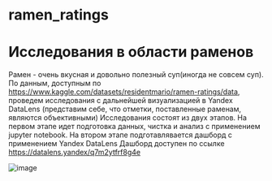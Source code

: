 # ramen_ratings
# Исследования в области раменов
Рамен - очень вкусная и довольно полезный суп(иногда не совсем суп). По данным, доступным по https://www.kaggle.com/datasets/residentmario/ramen-ratings/data, проведем исследования с дальнейшей визуализацией в Yandex DataLens (представим себе, что отметки, поставленные раменам, являются объективными)
Исследования состоят из двух этапов. На первом этапе идет подготовка данных, чистка и анализ с применением jupyter notebook. На втором этапе подготавлявается дашборд с применением Yandex DataLens
Дашборд доступен по ссылке https://datalens.yandex/q7m2ytfrf8g4e

![image](https://github.com/Ravil888/ramen_ratings/assets/114027893/02c788f2-c118-4a8f-8218-d64cea5b7c54)
